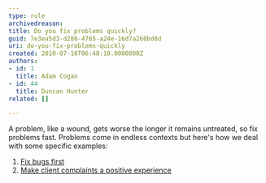 ```yaml
---
type: rule
archivedreason: 
title: Do you fix problems quickly?
guid: 7e3ea5d3-d286-4765-a24e-16d7a260bd8d
uri: do-you-fix-problems-quickly
created: 2010-07-16T06:48:10.0000000Z
authors:
- id: 1
  title: Adam Cogan
- id: 44
  title: Duncan Hunter
related: []

---
```




  <p>A problem, like a wound, gets worse the longer it remains untreated, so fix problems fast. Problems come in endless contexts but here's how we deal with some specific examples&#58; </p>
<ol>
    <li><a href="/Management/RulesToSuccessfulProjects/Pages/FixBugsFrst.aspx">Fix bugs first</a> </li>
    <li><a href="http&#58;//www.ssw.com.au/ssw/Standards/Rules/RulesToBetterInboundCalls.aspx#MakeComplaintsPositive">Make client complaints a positive experience</a> </li>
</ol>

<br><excerpt class='endintro'></excerpt><br>



